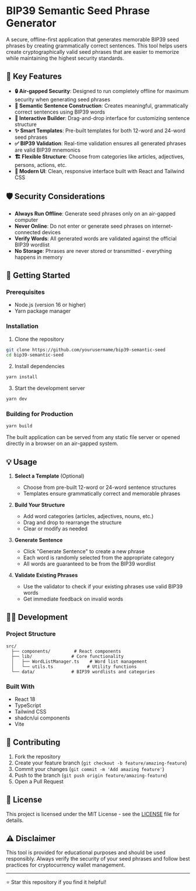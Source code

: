 # BIP39 Semantic Seed Phrase Generator

A secure, offline-first application that generates memorable BIP39 seed phrases by creating grammatically correct sentences. This tool helps users create cryptographically valid seed phrases that are easier to memorize while maintaining the highest security standards.

## 🔑 Key Features

- **🔒 Air-gapped Security**: Designed to run completely offline for maximum security when generating seed phrases
- **📝 Semantic Sentence Construction**: Creates meaningful, grammatically correct sentences using BIP39 words
- **🎯 Interactive Builder**: Drag-and-drop interface for customizing sentence structure
- **✨ Smart Templates**: Pre-built templates for both 12-word and 24-word seed phrases
- **✅ BIP39 Validation**: Real-time validation ensures all generated phrases are valid BIP39 mnemonics
- **🏗️ Flexible Structure**: Choose from categories like articles, adjectives, persons, actions, etc.
- **🎨 Modern UI**: Clean, responsive interface built with React and Tailwind CSS

## 🛡️ Security Considerations

- **Always Run Offline**: Generate seed phrases only on an air-gapped computer
- **Never Online**: Do not enter or generate seed phrases on internet-connected devices
- **Verify Words**: All generated words are validated against the official BIP39 wordlist
- **No Storage**: Phrases are never stored or transmitted - everything happens in memory

## 🚀 Getting Started

### Prerequisites

- Node.js (version 16 or higher)
- Yarn package manager

### Installation

1. Clone the repository
```bash
git clone https://github.com/yourusername/bip39-semantic-seed
cd bip39-semantic-seed
```

2. Install dependencies
```bash
yarn install
```

3. Start the development server
```bash
yarn dev
```

### Building for Production

```bash
yarn build
```

The built application can be served from any static file server or opened directly in a browser on an air-gapped system.

## 💡 Usage

1. **Select a Template** (Optional)
   - Choose from pre-built 12-word or 24-word sentence structures
   - Templates ensure grammatically correct and memorable phrases

2. **Build Your Structure**
   - Add word categories (articles, adjectives, nouns, etc.)
   - Drag and drop to rearrange the structure
   - Clear or modify as needed

3. **Generate Sentence**
   - Click "Generate Sentence" to create a new phrase
   - Each word is randomly selected from the appropriate category
   - All words are guaranteed to be from the BIP39 wordlist

4. **Validate Existing Phrases**
   - Use the validator to check if your existing phrases use valid BIP39 words
   - Get immediate feedback on invalid words

## 🧑‍💻 Development

### Project Structure
```
src/
  ├── components/         # React components
  ├── lib/               # Core functionality
  │   ├── WordListManager.ts    # Word list management
  │   └── utils.ts             # Utility functions
  └── data/              # BIP39 wordlists and categories
```

### Built With

- React 18
- TypeScript
- Tailwind CSS
- shadcn/ui components
- Vite

## 🤝 Contributing

1. Fork the repository
2. Create your feature branch (`git checkout -b feature/amazing-feature`)
3. Commit your changes (`git commit -m 'Add amazing feature'`)
4. Push to the branch (`git push origin feature/amazing-feature`)
5. Open a Pull Request

## 📝 License

This project is licensed under the MIT License - see the [LICENSE](LICENSE) file for details.

## ⚠️ Disclaimer

This tool is provided for educational purposes and should be used responsibly. Always verify the security of your seed phrases and follow best practices for cryptocurrency wallet management.

---

⭐️ Star this repository if you find it helpful!
